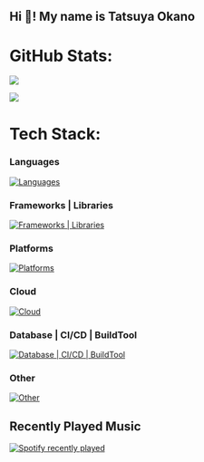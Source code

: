 <h2 align="left">Hi 👋! My name is Tatsuya Okano</h2>

### 
# GitHub Stats:
![](https://github-readme-streak-stats.herokuapp.com/?user=okano-t-ww&theme=dark&hide_border=true)<br/>

![](http://github-profile-summary-cards.vercel.app/api/cards/profile-details?username=okano-t-ww&theme=dark)

# Tech Stack:

  ### Languages
  [![Languages](https://skillicons.dev/icons?i=css,html,js,ts,py,processing,matlab,cs,cpp,bash,powershell&perline=10)](https://skillicons.dev)
  ### Frameworks | Libraries
  [![Frameworks | Libraries](https://skillicons.dev/icons?i=react,materialui,nextjs,tailwind,p5js,opencv,styledcomponents,threejs&perline=10)](https://skillicons.dev)
  ### Platforms
  [![Platforms](https://skillicons.dev/icons?i=windows,linux,ubuntu,nodejs,unity,docker,arduino&perline=10)](https://skillicons.dev) 
  ### Cloud
  [![Cloud](https://skillicons.dev/icons?i=aws&perline=10)](https://skillicons.dev)
  ### Database | CI/CD | BuildTool 
  [![Database | CI/CD | BuildTool ](https://skillicons.dev/icons?i=dynamodb,githubactions,npm,vite&perline=10)](https://skillicons.dev)
  ### Other
  [![Other](https://skillicons.dev/icons?i=blender,figma,git,github,notion,postman,terraform,vscode&perline=10)](https://skillicons.dev)


## Recently Played Music

<div align="left">
  <a href="https://open.spotify.com/user/klt180gn71w68hnxj133rtlr0">
    <img src="https://spotify-recently-played-readme.vercel.app/api?user=klt180gn71w68hnxj133rtlr0&count=5&unique=true" alt="Spotify recently played"  />
  </a>
</div>
